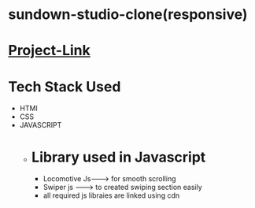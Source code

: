 # sundown-studio-clone(responsive)
# [Project-Link](https://yashwantyadav1.github.io/Assignment-/)
# Tech Stack Used
* HTMl
* CSS
* JAVASCRIPT
  * # Library used in Javascript
    * Locomotive Js---> for smooth scrolling
    * Swiper js    ---> to created swiping section easily
    * all required js libraies are linked using cdn
